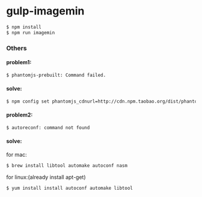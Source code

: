 # gulp-imagemin

```bash
$ npm install
$ npm run imagemin
```

### Others

#### problem1: 
```bash
$ phantomjs-prebuilt: Command failed.
```
#### solve: 
```bash
$ npm config set phantomjs_cdnurl=http://cdn.npm.taobao.org/dist/phantomjs_cdnurl
```

#### problem2:
```bash
$ autoreconf: command not found
```
#### solve:
for mac:
```bash
$ brew install libtool automake autoconf nasm
```
for linux:(already install apt-get)
```bash
$ yum install install autoconf automake libtool
```
